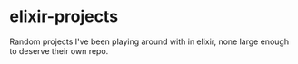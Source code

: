 # elixir-projects
Random projects I've been playing around with in elixir, none large enough to deserve their own repo.

